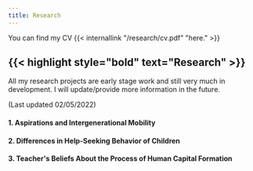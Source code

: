 ```yaml
---
title: Research
---
```


You can find my CV {{< internallink "/research/cv.pdf" "here." >}}

##  {{< highlight style="bold" text="Research" >}} 

All my research projects are early stage work and still very much in development. I will update/provide more information in the future.

(Last updated 02/05/2022)

#### 1. Aspirations and Intergenerational Mobility

#### 2. Differences in Help-Seeking Behavior of Children

#### 3. Teacher's Beliefs About the Process of Human Capital Formation
